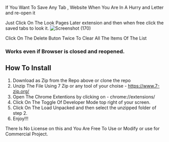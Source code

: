 If You Want To Save Any Tab , Website When You Are In A Hurry and Letter and  re-open it 

Just Click On The Look Pages Later extension  and then when free click the saved tabs to look it. 
![Screenshot (170)](https://user-images.githubusercontent.com/52909024/125156581-f018f700-e185-11eb-865d-e9efc296f55a.png)

Click On The Delete Buton Twice To Clear All The Items Of The List

### Works even if Browser is closed and reopened.

## How To Install
1. Download as Zip from the Repo above or clone the repo
2. Unzip The File Using 7 Zip or any tool of your choise - https://www.7-zip.org/
3. Open The Chrome Extentions by clicking on - chrome://extensions/
4. Click On The Toggle Of Developer Mode top right of your screen.
5. Click On The Load Unpacked and then select the unzipped folder of step 2.
6. Enjoy!!!


There Is No License on this and You Are Free To Use or Modify or use for Commercial Project.




